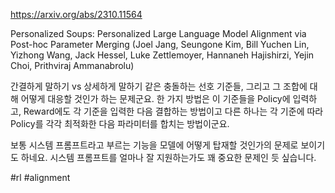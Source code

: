 https://arxiv.org/abs/2310.11564

Personalized Soups: Personalized Large Language Model Alignment via Post-hoc Parameter Merging (Joel Jang, Seungone Kim, Bill Yuchen Lin, Yizhong Wang, Jack Hessel, Luke Zettlemoyer, Hannaneh Hajishirzi, Yejin Choi, Prithviraj Ammanabrolu)

간결하게 말하기 vs 상세하게 말하기 같은 충돌하는 선호 기준들, 그리고 그 조합에 대해 어떻게 대응할 것인가 하는 문제군요. 한 가지 방법은 이 기준들을 Policy에 입력하고, Reward에도 각 기준을 입력한 다음 결합하는 방법이고 다른 하나는 각 기준에 따라 Policy를 각각 최적화한 다음 파라미터를 합치는 방법이군요.

보통 시스템 프롬프트라고 부르는 기능을 모델에 어떻게 탑재할 것인가의 문제로 보이기도 하네요. 시스템 프롬프트를 얼마나 잘 지원하는가도 꽤 중요한 문제인 듯 싶습니다.

#rl #alignment 